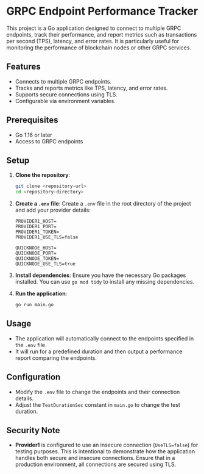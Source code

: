 # GRPC Endpoint Performance Tracker

This project is a Go application designed to connect to multiple GRPC endpoints, track their performance, and report metrics such as transactions per second (TPS), latency, and error rates. It is particularly useful for monitoring the performance of blockchain nodes or other GRPC services.

## Features

- Connects to multiple GRPC endpoints.
- Tracks and reports metrics like TPS, latency, and error rates.
- Supports secure connections using TLS.
- Configurable via environment variables.

## Prerequisites

- Go 1.16 or later
- Access to GRPC endpoints

## Setup

1. **Clone the repository**:
   ```bash
   git clone <repository-url>
   cd <repository-directory>
   ```

2. **Create a `.env` file**:
   Create a `.env` file in the root directory of the project and add your provider details:
   ```plaintext
   PROVIDER1_HOST=
   PROVIDER1_PORT=
   PROVIDER1_TOKEN=
   PROVIDER1_USE_TLS=false

   QUICKNODE_HOST=
   QUICKNODE_PORT=
   QUICKNODE_TOKEN=
   QUICKNODE_USE_TLS=true
   ```

3. **Install dependencies**:
   Ensure you have the necessary Go packages installed. You can use `go mod tidy` to install any missing dependencies.

4. **Run the application**:
   ```bash
   go run main.go
   ```

## Usage

- The application will automatically connect to the endpoints specified in the `.env` file.
- It will run for a predefined duration and then output a performance report comparing the endpoints.

## Configuration

- Modify the `.env` file to change the endpoints and their connection details.
- Adjust the `TestDurationSec` constant in `main.go` to change the test duration.

## Security Note

- **Provider1** is configured to use an insecure connection (`UseTLS=false`) for testing purposes. This is intentional to demonstrate how the application handles both secure and insecure connections. Ensure that in a production environment, all connections are secured using TLS.
